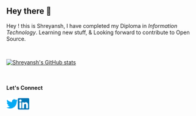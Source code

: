 ## Hey there 👋

Hey ! this is Shreyansh, I have completed my Diploma in _Information Technology_.
Learning new stuff, & Looking forward to contribute to Open Source.

<br/>

[![Shreyansh's GitHub stats](https://github-readme-stats.vercel.app/api?username=Shreyanshdot&show_icons=true)](https://github.com/Shreyanshdot/)

</br>

#### Let's Connect

[<img align="left" alt="Shreyanshdot-twitter" width="30px" height="30px" src="./icons/twitter.png" />](https://twitter.com/Shreyanshd_)
[<img align="left" alt="Shreyanshdot-twitter" width="30px" height="30px" src="./icons/linkedin.png" />](https://www.linkedin.com/in/shreyansh-dawar/)
